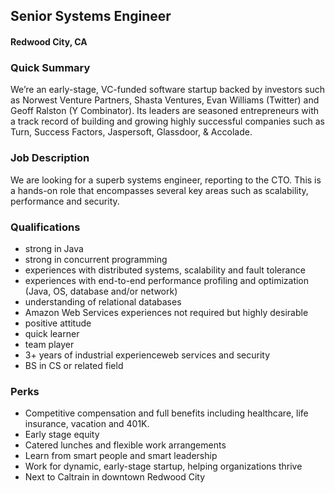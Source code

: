 ## Senior Systems Engineer
#### Redwood City, CA

### Quick Summary
We’re an early-stage, VC-funded software startup backed by investors such as Norwest Venture Partners, Shasta Ventures, Evan Williams (Twitter) and Geoff Ralston (Y Combinator). Its leaders are seasoned entrepreneurs with a track record of building and growing highly successful companies such as Turn, Success Factors, Jaspersoft, Glassdoor, & Accolade.

### Job Description
We are looking for a superb systems engineer, reporting to the CTO. This is a hands-on role that encompasses several key areas such as scalability, performance and security.

### Qualifications
+ strong in Java
+ strong in concurrent programming
+ experiences with distributed systems, scalability and fault tolerance
+ experiences with end-to-end performance profiling and optimization (Java, OS, database and/or network)
+ understanding of relational databases
+ Amazon Web Services experiences not required but highly desirable
+ positive attitude
+ quick learner
+ team player
+ 3+ years of industrial experienceweb services and security
+ BS in CS or related field

### Perks
+ Competitive compensation and full benefits including healthcare, life insurance, vacation and 401K.
+ Early stage equity
+ Catered lunches and flexible work arrangements
+ Learn from smart people and smart leadership
+ Work for dynamic, early-stage startup, helping organizations thrive
+ Next to Caltrain in downtown Redwood City
